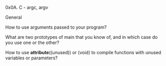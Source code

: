 0x0A. C - argc, argv

General

How to use arguments passed to your program?

What are two prototypes of main that you know of, and in which case do you use one or the other?

How to use __attribute__((unused)) or (void) to compile functions with unused variables or parameters?
